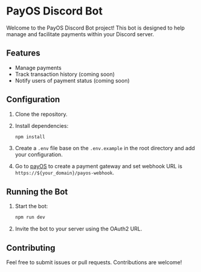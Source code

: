 # PayOS Discord Bot

Welcome to the PayOS Discord Bot project! This bot is designed to help manage and facilitate payments within your Discord server.

## Features

- Manage payments
- Track transaction history (coming soon)
- Notify users of payment status (coming soon)

## Configuration

1. Clone the repository.

2. Install dependencies:

   ```sh
   npm install
   ```

3. Create a `.env` file base on the `.env.example` in the root directory and add your configuration.

4. Go to [payOS](https://my.payos.vn) to create a payment gateway and set webhook URL is `https://${your_domain}/payos-webhook`.

## Running the Bot

1. Start the bot:

   ```sh
   npm run dev
   ```

2. Invite the bot to your server using the OAuth2 URL.

## Contributing

Feel free to submit issues or pull requests. Contributions are welcome!
